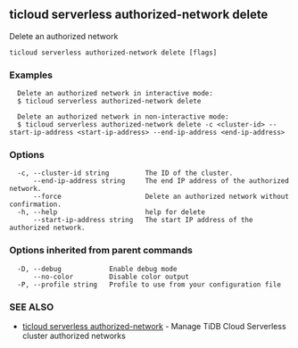 ## ticloud serverless authorized-network delete

Delete an authorized network

```
ticloud serverless authorized-network delete [flags]
```

### Examples

```
  Delete an authorized network in interactive mode:
  $ ticloud serverless authorized-network delete

  Delete an authorized network in non-interactive mode:
  $ ticloud serverless authorized-network delete -c <cluster-id> --start-ip-address <start-ip-address> --end-ip-address <end-ip-address>
```

### Options

```
  -c, --cluster-id string         The ID of the cluster.
      --end-ip-address string     The end IP address of the authorized network.
      --force                     Delete an authorized network without confirmation.
  -h, --help                      help for delete
      --start-ip-address string   The start IP address of the authorized network.
```

### Options inherited from parent commands

```
  -D, --debug            Enable debug mode
      --no-color         Disable color output
  -P, --profile string   Profile to use from your configuration file
```

### SEE ALSO

* [ticloud serverless authorized-network](ticloud_serverless_authorized-network.md)	 - Manage TiDB Cloud Serverless cluster authorized networks

